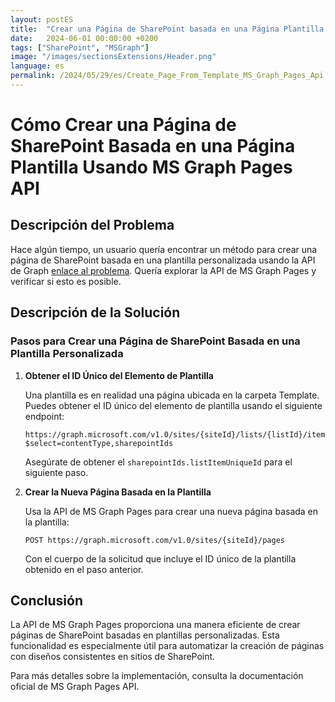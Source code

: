 ```yaml
---
layout: postES
title:  "Crear una Página de SharePoint basada en una Página Plantilla usando MS Graph Pages API"
date:   2024-06-01 00:00:00 +0200
tags: ["SharePoint", "MSGraph"]
image: "/images/sectionsExtensions/Header.png"
language: es
permalink: /2024/05/29/es/Create_Page_From_Template_MS_Graph_Pages_Api.html
---
```


# Cómo Crear una Página de SharePoint Basada en una Página Plantilla Usando MS Graph Pages API

## Descripción del Problema

Hace algún tiempo, un usuario quería encontrar un método para crear una página de SharePoint basada en una plantilla personalizada usando la API de Graph [enlace al problema](https://github.com/SharePoint/sp-dev-docs/issues/9653). Quería explorar la API de MS Graph Pages y verificar si esto es posible.

## Descripción de la Solución

### Pasos para Crear una Página de SharePoint Basada en una Plantilla Personalizada

1. **Obtener el ID Único del Elemento de Plantilla**

   Una plantilla es en realidad una página ubicada en la carpeta Template. Puedes obtener el ID único del elemento de plantilla usando el siguiente endpoint:

   ```
   https://graph.microsoft.com/v1.0/sites/{siteId}/lists/{listId}/items/{itemListId}?$select=contentType,sharepointIds
   ```

   Asegúrate de obtener el `sharepointIds.listItemUniqueId` para el siguiente paso.

2. **Crear la Nueva Página Basada en la Plantilla**

   Usa la API de MS Graph Pages para crear una nueva página basada en la plantilla:

   ```
   POST https://graph.microsoft.com/v1.0/sites/{siteId}/pages
   ```

   Con el cuerpo de la solicitud que incluye el ID único de la plantilla obtenido en el paso anterior.

## Conclusión

La API de MS Graph Pages proporciona una manera eficiente de crear páginas de SharePoint basadas en plantillas personalizadas. Esta funcionalidad es especialmente útil para automatizar la creación de páginas con diseños consistentes en sitios de SharePoint.

Para más detalles sobre la implementación, consulta la documentación oficial de MS Graph Pages API.
